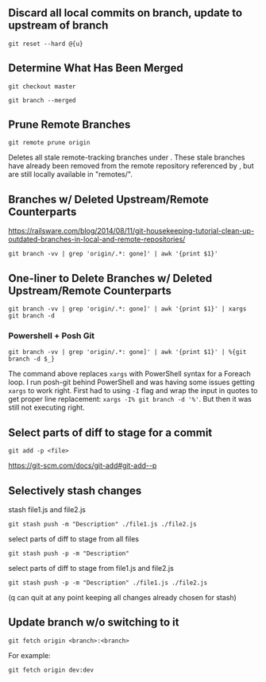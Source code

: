 
## Discard all local commits on branch, update to upstream of branch
`git reset --hard @{u}`

## Determine What Has Been Merged

`git checkout master`

`git branch --merged`

## Prune Remote Branches

`git remote prune origin`

Deletes all stale remote-tracking branches under <name>. These stale branches have already been removed from the remote repository referenced by <name>, but are still locally available in "remotes/<name>".
  
## Branches w/ Deleted Upstream/Remote Counterparts
https://railsware.com/blog/2014/08/11/git-housekeeping-tutorial-clean-up-outdated-branches-in-local-and-remote-repositories/

`git branch -vv | grep 'origin/.*: gone]' | awk '{print $1}'`

## One-liner to Delete Branches w/ Deleted Upstream/Remote Counterparts

`git branch -vv | grep 'origin/.*: gone]' | awk '{print $1}' | xargs git branch -d`

### Powershell + Posh Git

`git branch -vv | grep 'origin/.*: gone]' | awk '{print $1}' | %{git branch -d $_}`

The command above replaces `xargs` with PowerShell syntax for a Foreach loop. I run posh-git behind PowerShell and was having some issues getting `xargs` to work right. First had to using `-I` flag and wrap the input in quotes to get proper line replacement: `xargs -I% git branch -d '%'`. But then it was still not executing right.

## Select parts of diff to stage for a commit

`git add -p <file>`

https://git-scm.com/docs/git-add#git-add--p

## Selectively stash changes

stash file1.js and file2.js  

`git stash push -m "Description" ./file1.js ./file2.js`

select parts of diff to stage from all files 

`git stash push -p -m "Description"`

select parts of diff to stage from file1.js and file2.js

`git stash push -p -m "Description" ./file1.js ./file2.js`

(q can quit at any point keeping all changes already chosen for stash)

## Update branch w/o switching to it

`git fetch origin <branch>:<branch>`

For example:

`git fetch origin dev:dev`
